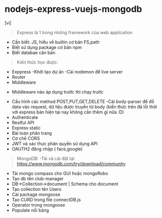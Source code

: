 # nodejs-express-vuejs-mongodb
[vi]
>Express là 1 trong những framework của web application
* Cần biết: JS, hiểu về builtin cơ bản FS,path
* Biết sử dụng package cơ bản npm
* Biết databae căn bản
>Kiến thức học được:
* Exppress
-Khởi tạo dự án
-Cài nodemon để live server
* Router 
* Middleware
- Middleware nào áp dụng trước thì chạy trước
* Cấu hình các method POST,PUT,GET,DELETE
-Cài body-parser để đổ data vào request, dữ liệu được truyền từ body (kiến thức trên đã lỗi thời với express bản hiện tại nay không cần thêm gì nữa :D)
* Authenticate 
* Restful API
* Express static
* Bài toán phân trang
* Cơ chế CORS
* JWT và xác thực phân quyền sử dụng API
* OAUTH2 đăng nhập ( face,google)
>MongoDB:
-Tải và cài đặt tại
https://www.mongodb.com/try/download/community 
- Tải mongo compass cho GUI hoặc mongoRobo
- Tạo db tên club-manager
- DB->Collection->document | Schema cho document
- Tạo collection tên Users
- Cài package mongoose
- Tạo CURD trong file connectDB.js
- Operator trong mongoose
- Populate nối bảng